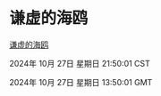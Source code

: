 # 谦虚的海鸥
[谦虚的海鸥](http://219.139.197.74:56308/qxdho/course/base/hotlink/index.php)

2024年 10月 27日 星期日 21:50:01 CST

2024年 10月 27日 星期日 13:50:01 GMT
